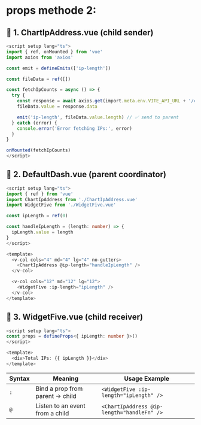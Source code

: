 # props methode 2:
## 🧩 1. ChartIpAddress.vue (child sender)
```ts
<script setup lang="ts">
import { ref, onMounted } from 'vue'
import axios from 'axios'

const emit = defineEmits(['ip-length'])

const fileData = ref([])

const fetchIpCounts = async () => {
  try {
    const response = await axios.get(import.meta.env.VITE_API_URL + '/counter/ip-counts')
    fileData.value = response.data

    emit('ip-length', fileData.value.length) // ✅ send to parent
  } catch (error) {
    console.error('Error fetching IPs:', error)
  }
}

onMounted(fetchIpCounts)
</script>
```

## 🧩 2. DefaultDash.vue (parent coordinator)
```ts
<script setup lang="ts">
import { ref } from 'vue'
import ChartIpAddress from './ChartIpAddress.vue'
import WidgetFive from './WidgetFive.vue'

const ipLength = ref(0)

const handleIpLength = (length: number) => {
  ipLength.value = length
}
</script>

<template>
  <v-col cols="4" md="4" lg="4" no-gutters>
    <ChartIpAddress @ip-length="handleIpLength" />
  </v-col>

  <v-col cols="12" md="12" lg="12">
    <WidgetFive :ip-length="ipLength" />
  </v-col>
</template>
```

## 🧩 3. WidgetFive.vue (child receiver)
```ts
<script setup lang="ts">
const props = defineProps<{ ipLength: number }>()
</script>

<template>
  <div>Total IPs: {{ ipLength }}</div>
</template>
```

| Syntax | Meaning                             | Usage Example                                |
|--------|-------------------------------------|----------------------------------------------|
| `:`    | Bind a prop from parent → child     | `<WidgetFive :ip-length="ipLength" />`       |
| `@`    | Listen to an event from a child     | `<ChartIpAddress @ip-length="handleFn" />`   |